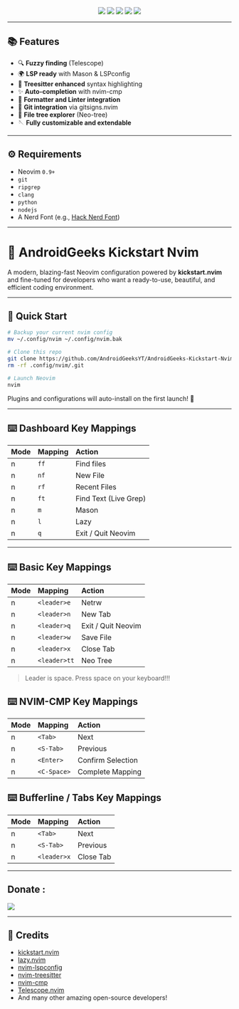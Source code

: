 <p align='center'>
<img src="https://img.shields.io/badge/Maintained%3F-YES-cyan?style=for-the-badge">
<img src="https://img.shields.io/github/license/AndroidGeeksYT/AndroidGeeks-Kickstart-Nvim?color=cyan&style=for-the-badge">
<img src="https://img.shields.io/github/stars/AndroidGeeksYT/AndroidGeeks-Kickstart-Nvim?color=cyan&style=for-the-badge">
<img src="https://img.shields.io/github/forks/AndroidGeeksYT/AndroidGeeks-Kickstart-Nvim?color=cyan&style=for-the-badge">
<img src="https://img.shields.io/github/issues/AndroidGeeksYT/AndroidGeeks-Kickstart-Nvim?color=cyan&style=for-the-badge">
</p>

---

## 📚 Features

- 🔍 **Fuzzy finding** (Telescope)
- 🌍 **LSP ready** with Mason & LSPconfig
- 🌟 **Treesitter enhanced** syntax highlighting
- ✨ **Auto-completion** with nvim-cmp
- 🔄 **Formatter and Linter integration**
- 🔗 **Git integration** via gitsigns.nvim
- 🔺 **File tree explorer** (Neo-tree)
- 🪡 **Fully customizable and extendable**

---

## ⚙️ Requirements

- Neovim `0.9+`
- `git`
- `ripgrep`
- `clang`
- `python`
- `nodejs`
- A Nerd Font (e.g., [Hack Nerd Font](https://www.nerdfonts.com/))

---

# 🌟 AndroidGeeks Kickstart Nvim

A modern, blazing-fast Neovim configuration powered by **kickstart.nvim** and fine-tuned for developers who want a ready-to-use, beautiful, and efficient coding environment.

---

## 🚀 Quick Start

```bash
# Backup your current nvim config
mv ~/.config/nvim ~/.config/nvim.bak

# Clone this repo
git clone https://github.com/AndroidGeeksYT/AndroidGeeks-Kickstart-Nvim ~/.config/nvim
rm -rf .config/nvim/.git

# Launch Neovim
nvim
```

Plugins and configurations will auto-install on the first launch! 🌟

---

## ⌨️ Dashboard Key Mappings

| Mode | Mapping | Action                |
| :--- | :------ | :-------------------- |
| n    | `ff`    | Find files            |
| n    | `nf`    | New File              |
| n    | `rf`    | Recent Files          |
| n    | `ft`    | Find Text (Live Grep) |
| n    | `m`     | Mason                 |
| n    | `l`     | Lazy                  |
| n    | `q`     | Exit / Quit Neovim    |

---

## ⌨️ Basic Key Mappings

| Mode | Mapping     | Action             |
| :--- | :---------- | :----------------- |
| n    | `<leader>e` | Netrw              |
| n    | `<leader>n` | New Tab            |
| n    | `<leader>q` | Exit / Quit Neovim |
| n    | `<leader>w` | Save File          |
| n    | `<leader>x` | Close Tab          |
| n    | `<leader>tt`| Neo Tree           |

> Leader is space. Press space on your keyboard!!!

## ⌨️ NVIM-CMP Key Mappings

| Mode | Mapping     | Action             |
| :--- | :---------- | :----------------- |
| n    | `<Tab>`     | Next               |
| n    | `<S-Tab>`   | Previous           |
| n    | `<Enter>`   | Confirm Selection  |
| n    | `<C-Space>` | Complete Mapping   |

## ⌨️ Bufferline / Tabs Key Mappings

| Mode | Mapping     | Action             |
| :--- | :---------- | :----------------- |
| n    | `<Tab>`     | Next               |
| n    | `<S-Tab>`   | Previous           |
| n    | `<leader>x` | Close Tab          |

---

## Donate :

<p>
<img src="https://github.com/AndroidGeeksYT/AndroidGeeks-Kickstart-Nvim/blob/main/img/donate.png">
</p>

---

## 🙏 Credits

- [kickstart.nvim](https://github.com/nvim-lua/kickstart.nvim)
- [lazy.nvim](https://github.com/folke/lazy.nvim)
- [nvim-lspconfig](https://github.com/neovim/nvim-lspconfig)
- [nvim-treesitter](https://github.com/nvim-treesitter/nvim-treesitter)
- [nvim-cmp](https://github.com/hrsh7th/nvim-cmp)
- [Telescope.nvim](https://github.com/nvim-telescope/telescope.nvim)
- And many other amazing open-source developers!
